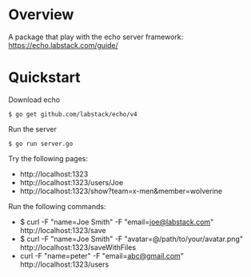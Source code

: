 # Overview
A package that play with the echo server framework:
https://echo.labstack.com/guide/

# Quickstart

Download echo

    $ go get github.com/labstack/echo/v4

Run the server

    $ go run server.go

Try the following pages:
* http://localhost:1323
* http://localhost:1323/users/Joe
* http://localhost:1323/show?team=x-men&member=wolverine

Run the following commands:
* $ curl -F "name=Joe Smith" -F "email=joe@labstack.com" http://localhost:1323/save
* $ curl -F "name=Joe Smith" -F "avatar=@/path/to/your/avatar.png" http://localhost:1323/saveWithFiles
* curl -F "name=peter" -F "email=abc@gmail.com" http://localhost:1323/users
